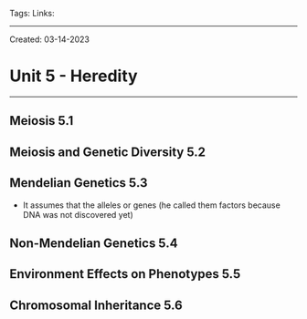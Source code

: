 Tags:
Links: 

---
Created: 03-14-2023
# Unit 5 - Heredity
---

## Meiosis 5.1

## Meiosis and Genetic Diversity 5.2

## Mendelian Genetics 5.3
- It assumes that the alleles or genes (he called them factors because DNA was not discovered yet)
## Non-Mendelian Genetics 5.4

## Environment Effects on Phenotypes 5.5

## Chromosomal Inheritance 5.6
